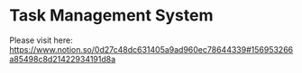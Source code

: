 ﻿# Task Management System
 



Please visit here: https://www.notion.so/0d27c48dc631405a9ad960ec78644339#156953266a85498c8d21422934191d8a
